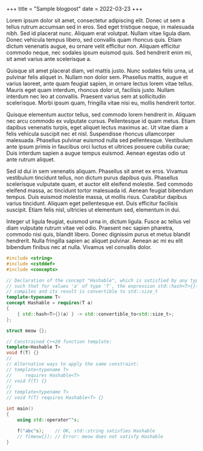 +++
title = "Sample blogpost"
date = 2022-03-23
+++

Lorem ipsum dolor sit amet, consectetur adipiscing elit. Donec ut sem a tellus rutrum accumsan sed
in eros. Sed eget tristique neque, in malesuada nibh. Sed id placerat nunc. Aliquam erat volutpat.
Nullam vitae ligula diam. Donec vehicula tempus libero, sed convallis quam rhoncus quis. Etiam
dictum venenatis augue, eu ornare velit efficitur non. Aliquam efficitur commodo neque, nec sodales
ipsum euismod quis. Sed hendrerit enim mi, sit amet varius ante scelerisque a.

Quisque sit amet placerat diam, vel mattis justo. Nunc sodales felis urna, ut pulvinar felis aliquet
in. Nullam non dolor sem. Phasellus mattis, augue et varius laoreet, ante quam feugiat sapien, in
ornare lectus lorem vitae tellus. Mauris eget quam interdum, rhoncus dolor ut, facilisis justo.
Nullam interdum nec leo at convallis. Praesent varius sem at sollicitudin scelerisque. Morbi ipsum
quam, fringilla vitae nisi eu, mollis hendrerit tortor.

Quisque elementum auctor tellus, sed commodo lorem hendrerit in. Aliquam nec arcu commodo ex
vulputate cursus. Pellentesque id quam metus. Etiam dapibus venenatis turpis, eget aliquet lectus
maximus ac. Ut vitae diam a felis vehicula suscipit nec et nisl. Suspendisse rhoncus ullamcorper
malesuada. Phasellus pulvinar euismod nulla sed pellentesque. Vestibulum ante ipsum primis in
faucibus orci luctus et ultrices posuere cubilia curae; Duis interdum sapien a augue tempus euismod.
Aenean egestas odio ut ante rutrum aliquet.

Sed id dui in sem venenatis aliquam. Phasellus sit amet ex eros. Vivamus vestibulum tincidunt
tellus, non dictum purus dapibus quis. Phasellus scelerisque vulputate quam, et auctor elit eleifend
molestie. Sed commodo eleifend massa, ac tincidunt tortor malesuada id. Aenean feugiat bibendum
tempus. Duis euismod molestie massa, ut mollis risus. Curabitur dapibus varius tincidunt. Aliquam
eget pellentesque est. Duis efficitur facilisis suscipit. Etiam felis nisl, ultricies ut elementum
sed, elementum in dui.

Integer ut ligula feugiat, euismod urna in, dictum ligula. Fusce ac tellus vel diam vulputate rutrum
vitae vel odio. Praesent nec sapien pharetra, commodo nisi quis, blandit libero. Donec dignissim
purus et metus blandit hendrerit. Nulla fringilla sapien ac aliquet pulvinar. Aenean ac mi eu elit
bibendum finibus nec at nulla. Vivamus vel convallis dolor.

```cpp
#include <string>
#include <cstddef>
#include <concepts>

// Declaration of the concept "Hashable", which is satisfied by any type 'T'
// such that for values 'a' of type 'T', the expression std::hash<T>{}(a)
// compiles and its result is convertible to std::size_t
template<typename T>
concept Hashable = requires(T a)
{
    { std::hash<T>{}(a) } -> std::convertible_to<std::size_t>;
};

struct meow {};

// Constrained C++20 function template:
template<Hashable T>
void f(T) {}
//
// Alternative ways to apply the same constraint:
// template<typename T>
//     requires Hashable<T>
// void f(T) {}
//
// template<typename T>
// void f(T) requires Hashable<T> {}

int main()
{
    using std::operator""s;

    f("abc"s);    // OK, std::string satisfies Hashable
    // f(meow{}); // Error: meow does not satisfy Hashable
}
```
